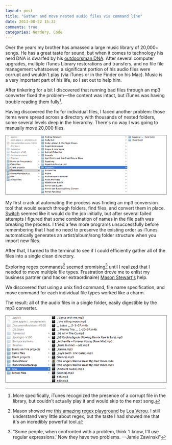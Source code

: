 ```yaml
---
layout: post
title: "Gather and move nested audio files via command line"
date: 2013-08-22 15:32
comments: true
categories: Nerdery, Code
---
```


Over the years my brother has amassed a large music library of 20,000+ songs. He has a great taste for sound, but when it comes to technology his nerd DNA is dwarfed by his [outdoorsman DNA](http://www.flickr.com/photos/ericdodds/8693251917/). After several computer upgrades, multiple iTunes Library restorations and transfers, and no file file management whatsoever, a significant portion of his audio files were corrupt and wouldn't play (via iTunes or in the Finder on his Mac). Music is a very important part of his life, so I set out to help him.

After tinkering for a bit I discovered that running bad files through an mp3 converter fixed the problem—the content was intact, but iTunes was having trouble reading them fully[^1].

Having discovered the fix for individual files, I faced another problem: those items were spread across a directory with thousands of nested folders, some several levels deep in the hierarchy. There's no way I was going to manually move 20,000 files. 

<img src="/images/blog/2013/08/nested-audio-files-1.png" alt="Screenshot of nested audio files several folders deep" style="border: 1px solid gray">

My first crack at automating the process was finding an mp3 conversion tool that would search through folders, find files, and convert them in place. [Switch](http://www.nch.com.au/switch/index.html) seemed like it would do the job initially, but after several failed attempts I figured that some combination of names in the file path was breaking the process. I tried a few more programs unsuccessfully before remembering that I had no need to preserve the existing order as iTunes automatically generates an artist/album/song folder structure when you import new files.

After that, I turned to the terminal to see if I could efficiently gather all of the files into a single clean directory. 

Exploring regex commands[^2] seemed promising[^3] until I realized that I needed to move multiple file types. Frustration drove me to enlist my business partner (and hacker extraordinaire) [Mason Stewart's](http://twitter.com/masondesu) help. 

We discovered that using a unix find command, file name specification, and move command for each individual file types worked like a charm. 

<script src="https://gist.github.com/ericdodds/6306638.js"></script>

The result: all of the audio files in a single folder, easily digestible by the mp3 converter.

<img src="/images/blog/2013/08/nested-audio-files-2.png" alt="Screenshot of nested audio files moved to a single directory" style="border: 1px solid gray">

[^1]: More specifically, iTunes recognized the presence of a corrupt file in the library, but couldn't actually play it and would skip to the next song. 

[^2]: Mason showed me [this amazing regex playground](http://leaverou.github.io/regexplained/) by [Lea Verou](http://lea.verou.me/). I still understand very little about regex, but the taste I had showed me that it's an incredibly powerful tool.

[^3]: "Some people, when confronted with a problem, think 'I know, I'll use regular expressions.' Now they have two problems. —Jamie Zawinski"